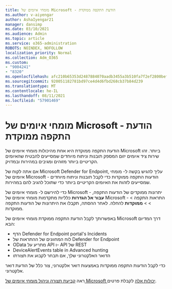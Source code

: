 ```yaml
---
title: מומחי איומים של Microsoft - הודעת התקפה ממוקדת
ms.author: v-aiyengar
author: AshaIyengar21
manager: dansimp
ms.date: 03/10/2021
ms.audience: Admin
ms.topic: article
ms.service: o365-administration
ROBOTS: NOINDEX, NOFOLLOW
localization_priority: Normal
ms.collection: Adm_O365
ms.custom:
- "9004241"
- "8320"
ms.openlocfilehash: afc210b65353d2487884070aadb3455a3b510fa7f2ef2800bef31cb77a5f1751
ms.sourcegitcommit: 920051182781bd97ce4d4d6fbd268cb37b84d239
ms.translationtype: MT
ms.contentlocale: he-IL
ms.lasthandoff: 08/11/2021
ms.locfileid: "57901469"
---
```

# <a name="microsoft-threat-experts---targeted-attack-notification"></a>מומחי איומים של Microsoft - הודעת התקפה ממוקדת

הודעת התקפה ממוקדת היא אחת מהיכולות מומחי איומים של Microsoft ביותר. זהו שירות ציד איומים יזום המספק תובנות וניתוח מיוחדים שמסייעים להבטיח שהאיומים הקריטיים ביותר מזוהים ומגיבים במהירות ובמדויק.

אם אתה לקוח של Microsoft Defender for Endpoint, עליך להגיש בקשה ל- מומחי איומים של Microsoft - הודעות התקפה ממוקדות כדי לקבל תובנות וניתוח מיוחדים שמסייעים לזהות את האיומים הקריטיים ביותר כדי שתוכל להגיב להם במהירות.

כדי להירשם ל- מומחי איומים של Microsoft - יתרונות ממוקדים של הודעות התקפה, **עבור אל הגדרות** כלליות מתקדמות מומחי איומים של Microsoft - התראות התקפה  >    >    >  **ממוקדות** להחלה. לאחר ההסתה, תקבלו את היתרונות של הודעות התקפה ממוקדות.

באפשרותך לקבל הודעת התקפה ממוקדת מומחי איומים של Microsoft דרך המדיום הבא:

- הדף Defender for Endpoint portal's Incidents
- לוח המחוונים של ההתראות של Defender for Endpoint
- OData מתריע על API ו- API של REST
- DeviceAlertEvents table in Advanced hunting
- הדואר האלקטרוני שלך, אם תבחר לקבוע את תצורתו

כדי לקבל הודעות התקפה ממוקדות באמצעות דואר אלקטרוני, צור כלל של הודעת דואר אלקטרוני. 

ראה [קביעת תצורה וניהול מומחי איומים של Microsoft יכולות אלה](https://docs.microsoft.com/windows/security/threat-protection/microsoft-defender-atp/configure-microsoft-threat-experts) לקבלת פרטים.
